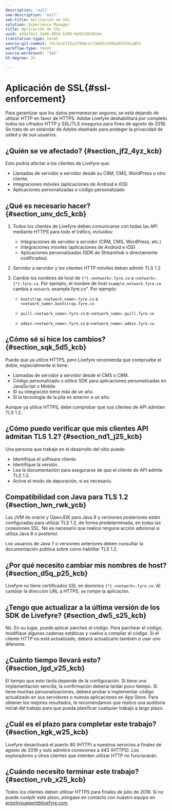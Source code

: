 ```yaml
---
description: 'null'
seo-description: 'null'
seo-title: Aplicación de SSL
solution: Experience Manager
title: Aplicación de SSL
uuid: e64af8c2-3ab6-4034-b385-0e552d828c6e
translation-type: tm+mt
source-git-commit: 7dc3ac6725a27460cecfa6051549da85370ca053
workflow-type: tm+mt
source-wordcount: '542'
ht-degree: 2%

---
```



# Aplicación de SSL{#ssl-enforcement}

Para garantizar que los datos permanezcan seguros, se está dejando de utilizar HTTP en favor de HTTPS. Adobe Livefyre deshabilitará por completo todos los cifrados HTTP y SSL/TLS inseguros para fines de agosto de 2018. Se trata de un estándar de Adobe diseñado para proteger la privacidad de usted y de sus usuarios.

## ¿Quién se ve afectado? {#section_jf2_4yz_kcb}

Esto podría afectar a los clientes de Livefyre que:

* Llamadas de servidor a servidor desde su CRM, CMS, WordPress u otro cliente.
* Integraciones móviles (aplicaciones de Android e iOS)
* Aplicaciones personalizadas o código personalizado

## ¿Qué es necesario hacer?{#section_unv_dc5_kcb}

1. Todos los clientes de Livefyre deben comunicarse con todas las API mediante HTTPS para todo el tráfico, incluidos:

   * Integraciones de servidor a servidor (CRM, CMS, WordPress, etc.)
   * Integraciones móviles (aplicaciones de Android e iOS)
   * Aplicaciones personalizadas (SDK de Streamhub o directamente codificadas).

1. Servidor a servidor y los clientes HTTP móviles deben admitir TLS 1.2
1. Cambie los nombres de host de `{*}.<network>.fyre.co` a `<network>.{*}.fyre.co`. Por ejemplo, el nombre de host `example.network.fyre.co` cambia a `network.`example.fyre.co&quot;. Por ejemplo:

   * `bootstrap.<network_name>.fyre.co` a `<network_name>.bootstrap.fyre.co`

   * `quill.<network_name>.fyre.co` a `<network_name>.quill.fyre.co`

   * `admin.<network_name>.fyre.co` a `<network_name>.admin.fyre.co`

## ¿Cómo sé si hice los cambios? {#section_sqk_5d5_kcb}

Puede que ya utilice HTTPS, pero Livefyre recomienda que compruebe el doble, especialmente si tiene:

* Llamadas de servidor a servidor desde el CMS o CRM.
* Código personalizado o utilice SDK para aplicaciones personalizadas en JavaScript o Mobile.
* Si su integración tiene más de un año.
* Si la tecnología de la pila es anterior a un año.

Aunque ya utilice HTTPS, debe comprobar que sus clientes de API admiten TLS 1.2.

## ¿Cómo puedo verificar que mis clientes API admitan TLS 1.2? {#section_nd1_j25_kcb}

Una persona que trabaje en el desarrollo del sitio puede:

* Identifique el software cliente.
* Identifique la versión.
* Lea la documentación para asegurarse de que el cliente de API admite TLS 1.2.
* Active el modo de depuración, si es necesario.

## Compatibilidad con Java para TLS 1.2 {#section_lwn_rwk_ycb}

Las JVM de oracle y OpenJDK para Java 8 y versiones posteriores están configuradas para utilizar TLS 1.2, de forma predeterminada, en todas las conexiones SSL. No es necesario que realice ninguna acción adicional si utiliza Java 8 o posterior.

Los usuarios de Java 7 o versiones anteriores deben consultar la documentación pública sobre cómo habilitar TLS 1.2.

## ¿Por qué necesito cambiar mis nombres de host? {#section_d5q_p25_kcb}

Livefyre no tiene certificados SSL en dominios `{*}.<network>.fyre.co`. Al cambiar la dirección URL a HTTPS, se rompe la aplicación.

## ¿Tengo que actualizar a la última versión de los SDK de Livefyre? {#section_dw5_s25_kcb}

No. En su lugar, puede aplicar parches al código. Para parchear el código, modifique algunas cadenas estáticas y vuelva a compilar el código. Si el cliente HTTP no está actualizado, deberá actualizarlo también o usar uno diferente.

## ¿Cuánto tiempo llevará esto? {#section_lgd_v25_kcb}

El tiempo que esto tarda depende de la configuración. Si tiene una implementación sencilla, la confirmación debería tardar poco tiempo. Si tiene muchas personalizaciones, deberá probar e implementar código actualizado en sus servidores o nuevas aplicaciones en App Store. Para obtener los mejores resultados, le recomendamos que realice una auditoría inicial del trabajo para que pueda planificar cualquier trabajo a largo plazo.

## ¿Cuál es el plazo para completar este trabajo? {#section_kgk_w25_kcb}

Livefyre desactivará el puerto 80 (HTTP) a nuestros servicios a finales de agosto de 2018 y solo admitirá conexiones a 443 (HTTPS). Los exploradores y otros clientes que intenten utilizar HTTP no funcionarán.

## ¿Cuándo necesito terminar este trabajo? {#section_rvb_x25_kcb}

Todos los clientes deben utilizar HTTPS para finales de julio de 2018. Si no puede cumplir este plazo, póngase en contacto con nuestro equipo en prioritysupport@livefyre.com.
